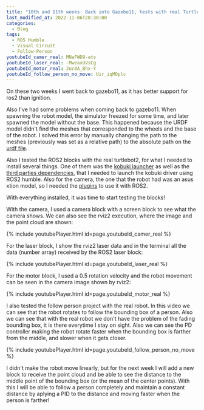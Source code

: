 ```yaml
---
title: "10th and 11th weeks: Back into Gazebo11, tests with real Turtlebot2 and follow_person updates."
last_modified_at: 2022-11-06T20:30:00
categories:
  - Blog
tags:
  - ROS Humble
  - Visual Circuit
  - Follow-Person
youtubeId_camer_real: MNaFWD9-ats
youtubeId_laser_real: -MweaxUVsCg
youtubeId_motor_real: 2uc8A_Bhx-Y
youtubeId_follow_person_no_move: Uir_iqMOplc
---
```


On these two weeks I went back to gazebo11, as it has better support for ros2 than ignition. 

Also I've had some problems when coming back to gazebo11. When spawning the robot model, the simulator freezed for some time, and later spawned the model without the base. This happened because the URDF model didn't find the meshes that corresponded to the wheels and the base of the robot.
I solved this error by manually changing the path to the meshes (previously was set as a relative path) to the absolute path on the [urdf file](https://github.com/RoboticsLabURJC/2022-tfg-david-tapiador/blob/main/turtlebot_sim/turtlebot2/urdf/turtlebot2.urdf#L28).

Also I tested the ROS2 blocks with the real turtlebot2, for what I needed to install several things. One of them was the [kobuki launcher](https://github.com/IntelligentRoboticsLabs/Robots/tree/humble) as well as the [third parties dependencies](https://github.com/IntelligentRoboticsLabs/Robots/blob/humble/kobuki/Readme.md#kobuki--rplidar-a2-setup), that I needed to launch the kobuki driver using ROS2 humble. Also for the camera, the one that the robot had was an asus xtion model, so I needed the [plugins](https://github.com/mgonzs13/ros2_asus_xtion) to use it with ROS2.

With everything installed, it was time to start testing the blocks!

With the camera, I used a camera block with a screen block to see what the camera shows. We can also see the rviz2 execution, where the image and the point cloud are shown:

{% include youtubePlayer.html id=page.youtubeId_camer_real %}


For the laser block, I show the rviz2 laser data and in the terminal all the data (number array) received by the ROS2 laser block:

{% include youtubePlayer.html id=page.youtubeId_laser_real %}


For the motor block, I used a 0.5 rotation velocity and the robot movement can be seen in the camera image shown by rviz2:

{% include youtubePlayer.html id=page.youtubeId_motor_real %}


I also tested the follow person project with the real robot. In this video we can see that the robot rotates to follow the bounding box of a person. Also we can see that with the real robot we don't have the problem of the fading bounding box, it is there everytime I stay on sight. Also we can see the PD controller making the robot rotate faster when the bounding box is farther from the middle, and slower when it gets closer.

{% include youtubePlayer.html id=page.youtubeId_follow_person_no_move %}


I didn't make the robot move linearly, but for the next week I will add a new block to receive the point cloud and be able to see the distance to the middle point of the bounding box (or the mean of the center points). With this I will be able to follow a person completely and maintain a constant distance by aplying a PID to the distance and moving faster when the person is farther!







